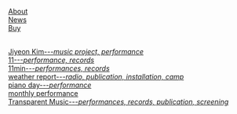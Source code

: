[About](post/aboutcv.md)<br>
[News](post/news.md)<br>
[Buy](post/buy.md)<br><br>

[Jiyeon Kim---*music project, performance*](post/jiyeonkim.md)<br>
[11---*performance, records*](post/11.md)<br>
[11min---*performances, records*](post/11min.md)<br>
[weather report---*radio, publication, installation, camp*](post/weatherreport.md)<br>
[piano day---*performance*](post/pianoday.md)<br>
[monthly performance](post/mf.md)<br>
[Transparent Music---*performances, records, publication, screening*](post/tm.md)<br>




